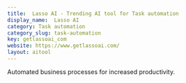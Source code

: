 ```yaml
---
title:  Lasso AI - Trending AI tool for Task automation
display_name:  Lasso AI
category: Task automation
category_slug: task-automation
key: getlassoai_com
website: https://www.getlassoai.com/
layout: aitool
---
```


Automated business processes for increased productivity.
